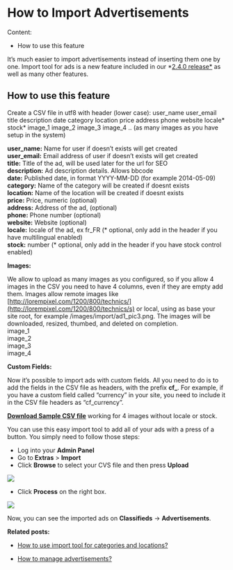 # How to Import Advertisements
Content:
-   How to use this feature

It’s much easier to import advertisements instead of inserting them one by one. Import tool for ads is a new feature included in our  *[2.4.0 release*](http://open-classifieds.com/2015/04/28/open-classifieds-2-4-0/)  as well as many other features.

## How to use this feature

Create a CSV file in utf8 with header (lower case): user_name user_email title description date category location price address phone website locale* stock* image_1 image_2 image_3 image_4 .. (as many images as you have setup in the system)

**user_name:**  Name for user if doesn’t exists will get created  
**user_email:**  Email address of user if doesn’t exists will get created  
**title:**  Title of the ad, will be used later for the url for SEO  
**description:**  Ad description details. Allows bbcode  
**date:**  Published date, in format YYYY-MM-DD (for example 2014-05-09)  
**category:**  Name of the category will be created if doesnt exists  
**location:**  Name of the location will be created if doesnt exists  
**price:**  Price, numeric (optional)  
**address:**  Address of the ad, (optional)  
**phone:**  Phone number (optional)  
**website:**  Website (optional)  
**locale:**  locale of the ad, ex fr_FR (* optional, only add in the header if you have multilingual enabled)  
**stock:**  number (* optional, only add in the header if you have stock control enabled)  

**Images:**

We allow to upload as many images as you configured, so if you allow 4 images in the CSV you need to have 4 columns, even if they are empty add them. Images allow remote images like  [http://lorempixel.com/1200/800/technics/](http://lorempixel.com/1200/800/technics/s)  or local, using as base your site root, for example /images/import/ad1_pic3.png. The images will be downloaded, resized, thumbed, and deleted on completion.  
image_1  
image_2  
image_3  
image_4

**Custom Fields:**

Now it’s possible to import ads with custom fields. All you need to do is to add the fields in the CSV file as headers, with the prefix  **cf_**. For example, if you have a custom field called “currency” in your site, you need to include it in the CSV file headers as “cf_currency”.

[**Download Sample CSV file**](https://docs.yclas.com/samples/import_ads_example.csv) working for 4 images without locale or stock.

You can use this easy import tool to add all of your ads with a press of a button. You simply need to follow those steps:

-   Log into your  **Admin Panel**
-   Go to  **Extras**  >  **Import**
-   Click  **Browse**  to select your CVS file and then press  **Upload**

![](https://raw.githubusercontent.com/yclas/guides/master/images/import-ads1.png)

-   Click  **Process**  on the right box.

![](https://raw.githubusercontent.com/yclas/guides/master/images/import-ads2.png)

Now, you can see the imported ads on  **Classifieds**  ->  **Advertisements**.

  
**Related posts:**

-   [How to use import tool for categories and locations?](Classifieds-how-to-import-tool-for-categories-and-location.md)

-   [How to manage advertisements?](Classifieds-manage-advertisements.md)
